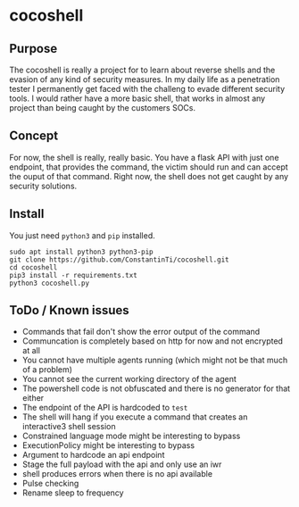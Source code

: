# cocoshell

## Purpose
The cocoshell is really a project for to learn about reverse shells and the evasion of any kind of security measures. In my daily life as a penetration tester I permanently get faced with the challeng to evade different security tools. I would rather have a more basic shell, that works in almost any project than being caught by the customers SOCs.

## Concept
For now, the shell is really, really basic. You have a flask API with just one endpoint, that provides the command, the victim should run and can accept the ouput of that command. Right now, the shell does not get caught by any security solutions.

## Install
You just need `python3` and `pip` installed.
```shell
sudo apt install python3 python3-pip
git clone https://github.com/ConstantinTi/cocoshell.git
cd cocoshell
pip3 install -r requirements.txt
python3 cocoshell.py
```

## ToDo / Known issues
* Commands that fail don't show the error output of the command
* Communcation is completely based on http for now and not encrypted at all
* You cannot have multiple agents running (which might not be that much of a problem)
* You cannot see the current working directory of the agent
* The powershell code is not obfuscated and there is no generator for that either
* The endpoint of the API is hardcoded to `test`
* The shell will hang if you execute a command that creates an interactive3 shell session
* Constrained language mode might be interesting to bypass
* ExecutionPolicy might be interesting to bypass
* Argument to hardcode an api endpoint
* Stage the full payload with the api and only use an iwr
* shell produces errors when there is no api available
* Pulse checking
* Rename sleep to frequency